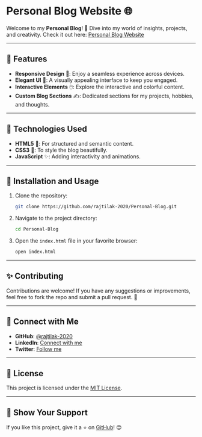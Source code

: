# Personal Blog Website 🌐

Welcome to my **Personal Blog**! 🎉 Dive into my world of insights, projects, and creativity. Check it out here: [Personal Blog Website](https://rajtilak-2020.github.io/Personal-Blog/)

---

## 🚀 Features

- **Responsive Design** 📱: Enjoy a seamless experience across devices.
- **Elegant UI** 🎨: A visually appealing interface to keep you engaged.
- **Interactive Elements** 🖱️: Explore the interactive and colorful content.
- **Custom Blog Sections** ✍️: Dedicated sections for my projects, hobbies, and thoughts.

---

## 🎯 Technologies Used

- **HTML5** 🌟: For structured and semantic content.
- **CSS3** 🎨: To style the blog beautifully.
- **JavaScript** ✨: Adding interactivity and animations.

---


## 🔧 Installation and Usage

1. Clone the repository:
   ```bash
   git clone https://github.com/rajtilak-2020/Personal-Blog.git
   ```
2. Navigate to the project directory:
   ```bash
   cd Personal-Blog
   ```
3. Open the `index.html` file in your favorite browser:
   ```bash
   open index.html
   ```

---

## ✨ Contributing

Contributions are welcome! If you have any suggestions or improvements, feel free to fork the repo and submit a pull request. 🚀

---

## 🌟 Connect with Me

- **GitHub**: [@rajtilak-2020](https://github.com/rajtilak-2020)
- **LinkedIn**: [Connect with me](https://linkedin.com/in/krajtilak2020)
- **Twitter**: [Follow me](https://twitter.com/2020rajtilak)

---

## 📜 License

This project is licensed under the [MIT License](LICENSE).

---

## 💖 Show Your Support

If you like this project, give it a ⭐ on [GitHub](https://github.com/rajtilak-2020/Personal-Blog)! 😊
